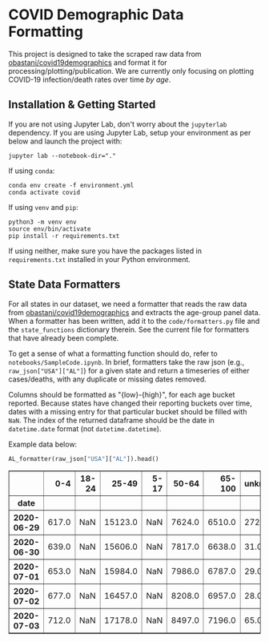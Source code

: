 # COVID Demographic Data Formatting

This project is designed to take the scraped raw data from [obastani/covid19demographics](https://github.com/obastani/covid19demographics) and format it for processing/plotting/publication. We are currently only focusing on plotting COVID-19 infection/death rates over time *by age*. 


## Installation & Getting Started

If you are not using Jupyter Lab, don't worry about the `jupyterlab` dependency. If you are using Jupyter Lab, setup your environment as per below and launch the project with:

```
jupyter lab --notebook-dir="."
```


If using `conda`:

```
conda env create -f environment.yml
conda activate covid
```

If using `venv` and `pip`:

```
python3 -m venv env
source env/bin/activate
pip install -r requirements.txt
```

If using neither, make sure you have the packages listed in `requirements.txt` installed in your Python environment.



## State Data Formatters

For all states in our dataset, we need a formatter that reads the raw data from [obastani/covid19demographics](https://github.com/obastani/covid19demographics) and extracts the age-group panel data. When a formatter has been written, add it to the `code/formatters.py` file and the `state_functions` dictionary therein. See the current file for formatters that have already been complete.

To get a sense of what a formatting function should do, refer to `notebooks/SampleCode.ipynb`. In brief, formatters take the raw json (e.g., `raw_json["USA"]["AL"]`) for a given state and 
return a timeseries of either cases/deaths, with any duplicate or missing dates removed. 

Columns should be formatted as "{low}-{high}", for each age bucket reported. Because states have changed their reporting buckets over time, dates with a missing entry for that particular bucket should be filled with `NaN`. The index of the returned dataframe should be the date in `datetime.date` format (not `datetime.datetime`).

Example data below:

```python
AL_formatter(raw_json["USA"]["AL"]).head()
```

<table border="1" class="dataframe">
  <thead>
    <tr style="text-align: right;">
      <th></th>
      <th>0-4</th>
      <th>18-24</th>
      <th>25-49</th>
      <th>5-17</th>
      <th>50-64</th>
      <th>65-100</th>
      <th>unknown</th>
      <th>5-24</th>
    </tr>
    <tr>
      <th>date</th>
      <th></th>
      <th></th>
      <th></th>
      <th></th>
      <th></th>
      <th></th>
      <th></th>
      <th></th>
    </tr>
  </thead>
  <tbody>
    <tr>
      <th>2020-06-29</th>
      <td>617.0</td>
      <td>NaN</td>
      <td>15123.0</td>
      <td>NaN</td>
      <td>7624.0</td>
      <td>6510.0</td>
      <td>272.0</td>
      <td>6536.0</td>
    </tr>
    <tr>
      <th>2020-06-30</th>
      <td>639.0</td>
      <td>NaN</td>
      <td>15606.0</td>
      <td>NaN</td>
      <td>7817.0</td>
      <td>6638.0</td>
      <td>31.0</td>
      <td>6805.0</td>
    </tr>
    <tr>
      <th>2020-07-01</th>
      <td>653.0</td>
      <td>NaN</td>
      <td>15984.0</td>
      <td>NaN</td>
      <td>7986.0</td>
      <td>6787.0</td>
      <td>29.0</td>
      <td>7003.0</td>
    </tr>
    <tr>
      <th>2020-07-02</th>
      <td>677.0</td>
      <td>NaN</td>
      <td>16457.0</td>
      <td>NaN</td>
      <td>8208.0</td>
      <td>6957.0</td>
      <td>28.0</td>
      <td>7277.0</td>
    </tr>
    <tr>
      <th>2020-07-03</th>
      <td>712.0</td>
      <td>NaN</td>
      <td>17178.0</td>
      <td>NaN</td>
      <td>8497.0</td>
      <td>7196.0</td>
      <td>65.0</td>
      <td>7714.0</td>
    </tr>
  </tbody>
</table>